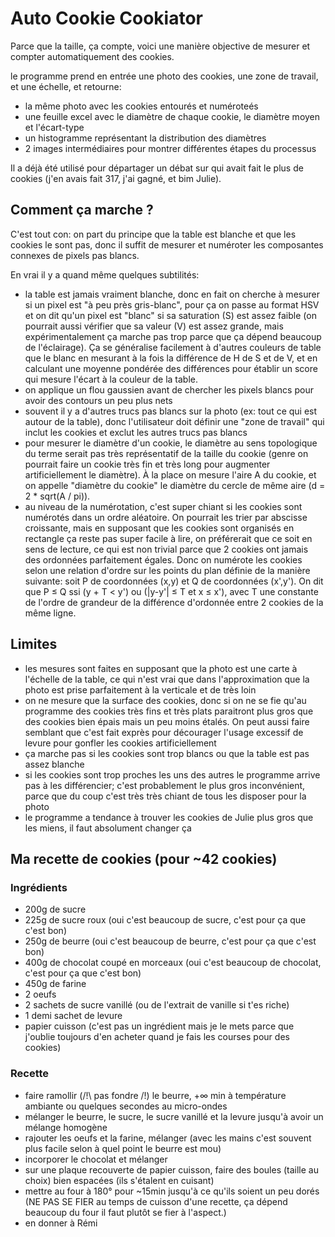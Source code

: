 # Auto Cookie Cookiator
Parce que la taille, ça compte, voici une manière objective de mesurer et compter automatiquement des cookies.  
  
le programme prend en entrée une photo des cookies, une zone de travail, et une échelle, et retourne:
- la même photo avec les cookies entourés et numéroteés
- une feuille excel avec le diamètre de chaque cookie, le diamètre moyen et l'écart-type
- un histogramme représentant la distribution des diamètres
- 2 images intermédiaires pour montrer différentes étapes du processus

Il a déjà été utilisé pour départager un débat sur qui avait fait le plus de cookies (j'en avais fait 317, j'ai gagné, et bim Julie).

## Comment ça marche ?
C'est tout con: on part du principe que la table est blanche et que les cookies le sont pas, donc il suffit de mesurer et numéroter les composantes connexes de pixels pas blancs.  

En vrai il y a quand même quelques subtilités:
- la table est jamais vraiment blanche, donc en fait on cherche à mesurer si un pixel est "à peu près gris-blanc", pour ça on passe au format HSV et on dit qu'un pixel est "blanc" si sa saturation (S) est assez faible (on pourrait aussi vérifier que sa valeur (V) est assez grande, mais expérimentalement ça marche pas trop parce que ça dépend beaucoup de l'éclairage). Ça se généralise facilement à d'autres couleurs de table que le blanc en mesurant à la fois la différence de H de S et de V, et en calculant une moyenne pondérée des différences pour établir un score qui mesure l'écart à la couleur de la table.
- on applique un flou gaussien avant de chercher les pixels blancs pour avoir des contours un peu plus nets
- souvent il y a d'autres trucs pas blancs sur la photo (ex: tout ce qui est autour de la table), donc l'utilisateur doit définir une "zone de travail" qui inclut les cookies et exclut les autres trucs pas blancs
- pour mesurer le diamètre d'un cookie, le diamètre au sens topologique du terme serait pas très représentatif de la taille du cookie (genre on pourrait faire un cookie très fin et très long pour augmenter artificiellement le diamètre). À la place on mesure l'aire A du cookie, et on appelle "diamètre du cookie" le diamètre du cercle de même aire (d = 2 * sqrt(A / pi)).
- au niveau de la numérotation, c'est super chiant si les cookies sont numérotés dans un ordre aléatoire. On pourrait les trier par abscisse croissante, mais en supposant que les cookies sont organisés en rectangle ça reste pas super facile à lire, on préférerait que ce soit en sens de lecture, ce qui est non trivial parce que 2 cookies ont jamais des ordonnées parfaitement égales. Donc on numérote les cookies selon une relation d'ordre sur les points du plan définie de la manière suivante: soit P de coordonnées (x,y) et Q de coordonnées (x',y'). On dit que P ≤ Q ssi (y + T < y') ou (|y-y'| ≤ T et x ≤ x'), avec T une constante de l'ordre de grandeur de la différence d'ordonnée entre 2 cookies de la même ligne.

## Limites
- les mesures sont faites en supposant que la photo est une carte à l'échelle de la table, ce qui n'est vrai que dans l'approximation que la photo est prise parfaitement à la verticale et de très loin
- on ne mesure que la surface des cookies, donc si on ne se fie qu'au programme des cookies très fins et très plats paraitront plus gros que des cookies bien épais mais un peu moins étalés. On peut aussi faire semblant que c'est fait exprès pour décourager l'usage excessif de levure pour gonfler les cookies artificiellement
- ça marche pas si les cookies sont trop blancs ou que la table est pas assez blanche
- si les cookies sont trop proches les uns des autres le programme arrive pas à les différencier; c'est probablement le plus gros inconvénient, parce que du coup c'est très très chiant de tous les disposer pour la photo
- le programme a tendance à trouver les cookies de Julie plus gros que les miens, il faut absolument changer ça

## Ma recette de cookies (pour ~42 cookies)
### Ingrédients
- 200g de sucre
- 225g de sucre roux (oui c'est beaucoup de sucre, c'est pour ça que c'est bon)
- 250g de beurre (oui c'est beaucoup de beurre, c'est pour ça que c'est bon)
- 400g de chocolat coupé en morceaux (oui c'est beaucoup de chocolat, c'est pour ça que c'est bon)
- 450g de farine
- 2 oeufs
- 2 sachets de sucre vanillé (ou de l'extrait de vanille si t'es riche)
- 1 demi sachet de levure
- papier cuisson (c'est pas un ingrédient mais je le mets parce que j'oublie toujours d'en acheter quand je fais les courses pour des cookies)
### Recette
- faire ramollir (/!\ pas fondre /!\) le beurre, +∞ min à température ambiante ou quelques secondes au micro-ondes
- mélanger le beurre, le sucre, le sucre vanillé et la levure jusqu'à avoir un mélange homogène
- rajouter les oeufs et la farine, mélanger (avec les mains c'est souvent plus facile selon à quel point le beurre est mou)
- incorporer le chocolat et mélanger
- sur une plaque recouverte de papier cuisson, faire des boules (taille au choix) bien espacées (ils s'étalent en cuisant)
- mettre au four à 180° pour ~15min jusqu'à ce qu'ils soient un peu dorés (NE PAS SE FIER au temps de cuisson d'une recette, ça dépend beaucoup du four il faut plutôt se fier à l'aspect.)
- en donner à Rémi
